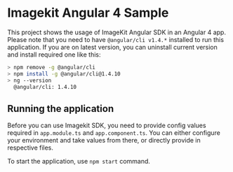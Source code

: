 # Imagekit Angular 4 Sample

This project shows the usage of ImageKit Angular SDK in an Angular 4 app. Please note that you need to have `@angular/cli v1.4.*` installed to run this application. If you are on latest version, you can uninstall current version and install required one like this: 


```sh
> npm remove -g @angular/cli
> npm install -g @angular/cli@1.4.10
> ng --version
  @angular/cli: 1.4.10
```

## Running the application

Before you can use Imagekit SDK, you need to provide config values required in `app.module.ts` and `app.component.ts`. You can either configure your environment and take values from there, or directly provide in respective files.

To start the application, use `npm start` command.

